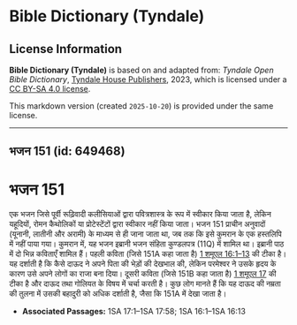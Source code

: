 # Bible Dictionary (Tyndale)

## License Information

**Bible Dictionary (Tyndale)** is based on and adapted from: _Tyndale Open Bible Dictionary_, [Tyndale House Publishers](https://tyndaleopenresources.com/), 2023, which is licensed under a [CC BY-SA 4.0 license](https://creativecommons.org/licenses/by-sa/4.0/legalcode.en).

This markdown version (created `2025-10-20`) is provided under the same license.



--------------------------------

## भजन 151 (id: 649468)

भजन 151
=======

एक भजन जिसे पूर्वी रूढ़िवादी कलीसियाओं द्वारा पवित्रशास्त्र के रूप में स्वीकार किया जाता है, लेकिन यहूदियों, रोमन कैथोलिकों या प्रोटेस्टेंटों द्वारा स्वीकार नहीं किया जाता। भजन 151 प्राचीन अनुवादों (यूनानी, लातीनी और अरामी) के माध्यम से ही जाना जाता था, जब तक कि इसे कुमरान के एक हस्तलिपि में नहीं पाया गया। कुमरान में, यह भजन इब्रानी भजन संहिता कुण्डलपत्र (11Q) में शामिल था। इब्रानी पाठ में दो भिन्न कविताएँ शामिल हैं। पहली कविता (जिसे 151A कहा जाता है) [1 शमूएल 16:1–13](https://ref.ly/1Sam16:1-1Sam16:13) की टीका है। यह दर्शाती है कि कैसे दाऊद ने अपने पिता की भेड़ों की देखभाल की, लेकिन परमेश्वर ने उसके हृदय के कारण उसे अपने लोगों का राजा बना दिया। दूसरी कविता (जिसे 151B कहा जाता है) [1 शमूएल 17](https://ref.ly/1Sam17:1-1Sam17:58) की टीका है और दाऊद तथा गोलियत के विषय में चर्चा करती है। कुछ लोग मानते हैं कि यह दाऊद की नम्रता की तुलना में उसकी बहादुरी को अधिक दर्शाती है, जैसा कि 151A में देखा जाता है।

* **Associated Passages:** 1SA 17:1–1SA 17:58; 1SA 16:1–1SA 16:13

